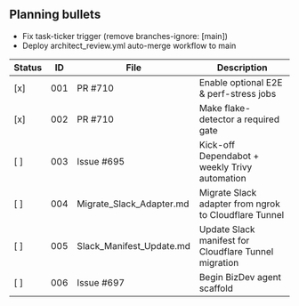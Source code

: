 <!-- ARCHITECT PROMPT: You are an AI architect.  
Generate a task breakdown from the planning bullets below.  
Return a markdown table with columns: | Status | ID | File | Description |.  
Use [ ] for unchecked tasks and [x] for completed ones. -->

## Planning bullets
- Fix task-ticker trigger (remove branches-ignore: [main])
- Deploy architect_review.yml auto-merge workflow to main

| Status | ID  | File                        | Description                                           |
|--------|-----|-----------------------------|-------------------------------------------------------|
| [x]    | 001 | PR #710                     | Enable optional E2E & perf-stress jobs                |
| [x]    | 002 | PR #710                     | Make flake-detector a required gate                   |
| [ ]    | 003 | Issue #695                  | Kick-off Dependabot + weekly Trivy automation         |
| [ ]    | 004 | Migrate_Slack_Adapter.md    | Migrate Slack adapter from ngrok to Cloudflare Tunnel |
| [ ]    | 005 | Slack_Manifest_Update.md    | Update Slack manifest for Cloudflare Tunnel migration |
| [ ]    | 006 | Issue #697                  | Begin BizDev agent scaffold                           |
